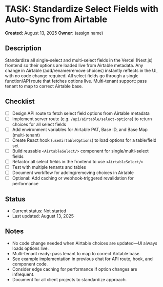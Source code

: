 # TASK: Standardize Select Fields with Auto-Sync from Airtable

**Created:** August 13, 2025
**Owner:** (assign name)

## Description
Standardize all single-select and multi-select fields in the Vercel (Next.js) frontend so their options are loaded live from Airtable metadata. Any change in Airtable (add/rename/remove choices) instantly reflects in the UI, with no code change required. All select fields go through a single function/API route that fetches options live. Multi-tenant support: pass tenant to map to correct Airtable base.

## Checklist
- [ ] Design API route to fetch select field options from Airtable metadata
- [ ] Implement server route (e.g. `/api/airtable/select-options`) to return choices for all select fields
- [ ] Add environment variables for Airtable PAT, Base ID, and Base Map (multi-tenant)
- [ ] Create React hook (`useAirtableOptions`) to load options for a table/field set
- [ ] Build reusable `<AirtableSelect/>` component for single/multi-select fields
- [ ] Refactor all select fields in the frontend to use `<AirtableSelect/>`
- [ ] Test with multiple tenants and tables
- [ ] Document workflow for adding/removing choices in Airtable
- [ ] Optional: Add caching or webhook-triggered revalidation for performance

## Status
- Current status: Not started
- Last updated: August 13, 2025

## Notes
- No code change needed when Airtable choices are updated—UI always loads options live.
- Multi-tenant ready: pass tenant to map to correct Airtable base.
- See example implementation in previous chat for API route, hook, and component code.
- Consider edge caching for performance if option changes are infrequent.
- Document for all client projects to standardize approach.
